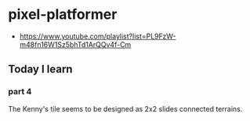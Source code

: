 # pixel-platformer

- https://www.youtube.com/playlist?list=PL9FzW-m48fn16W1Sz5bhTd1ArQQv4f-Cm

## Today I learn

### part 4

The Kenny's tile seems to be designed as 2x2 slides connected terrains.
